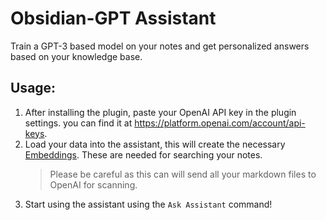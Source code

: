 # Obsidian-GPT Assistant

Train a GPT-3 based model on your notes and get personalized answers based on your knowledge base.

## Usage:

1. After installing the plugin, paste your OpenAI API key in the plugin settings. you can find it at https://platform.openai.com/account/api-keys.
2. Load your data into the assistant, this will create the necessary [Embeddings](https://platform.openai.com/docs/guides/embeddings/). These are needed for searching your notes.
    > Please be careful as this can will send all your markdown files to OpenAI for scanning.
3. Start using the assistant using the `Ask Assistant` command!
